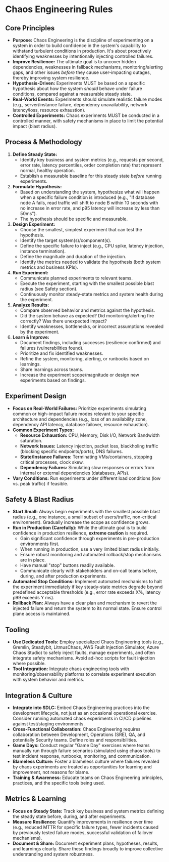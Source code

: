# Chaos Engineering Rules

## Core Principles

* **Purpose:** Chaos Engineering is the discipline of experimenting on a system in order to build confidence in the system's capability to withstand turbulent conditions in production. It's about proactively identifying weaknesses by intentionally injecting controlled failures.
* **Improve Resilience:** The ultimate goal is to uncover hidden dependencies, weaknesses in fallback mechanisms, monitoring/alerting gaps, and other issues *before* they cause user-impacting outages, thereby improving system resilience.
* **Hypothesis-Driven:** Experiments MUST be based on a specific hypothesis about how the system *should* behave under failure conditions, compared against a measurable steady state.
* **Real-World Events:** Experiments should simulate realistic failure modes (e.g., server/instance failure, dependency unavailability, network latency/loss, resource exhaustion).
* **Controlled Experiments:** Chaos experiments MUST be conducted in a controlled manner, with safety mechanisms in place to limit the potential impact (blast radius).

## Process & Methodology

1.  **Define Steady State:**
    * Identify key business and system metrics (e.g., requests per second, error rate, latency percentiles, order completion rate) that represent normal, healthy operation.
    * Establish a measurable baseline for this steady state *before* running experiments.
2.  **Formulate Hypothesis:**
    * Based on understanding the system, hypothesize what will happen when a specific failure condition is introduced (e.g., "If database node A fails, read traffic will shift to node B within 10 seconds with no increase in error rate, and p95 latency will increase by less than 50ms").
    * The hypothesis should be specific and measurable.
3.  **Design Experiment:**
    * Choose the smallest, simplest experiment that can test the hypothesis.
    * Identify the target system(s)/component(s).
    * Define the specific failure to inject (e.g., CPU spike, latency injection, instance termination).
    * Define the magnitude and duration of the injection.
    * Identify the metrics needed to validate the hypothesis (both system metrics and business KPIs).
4.  **Run Experiment:**
    * Communicate planned experiments to relevant teams.
    * Execute the experiment, starting with the smallest possible blast radius (see Safety section).
    * Continuously monitor steady-state metrics and system health during the experiment.
5.  **Analyze Results:**
    * Compare observed behavior and metrics against the hypothesis.
    * Did the system behave as expected? Did monitoring/alerting fire correctly? Was there unexpected impact?
    * Identify weaknesses, bottlenecks, or incorrect assumptions revealed by the experiment.
6.  **Learn & Improve:**
    * Document findings, including successes (resilience confirmed) and failures (vulnerabilities found).
    * Prioritize and fix identified weaknesses.
    * Refine the system, monitoring, alerting, or runbooks based on learnings.
    * Share learnings across teams.
    * Increase the experiment scope/magnitude or design new experiments based on findings.

## Experiment Design

* **Focus on Real-World Failures:** Prioritize experiments simulating common or high-impact failure modes relevant to your specific architecture and dependencies (e.g., loss of an availability zone, dependency API latency, database failover, resource exhaustion).
* **Common Experiment Types:**
    * **Resource Exhaustion:** CPU, Memory, Disk I/O, Network Bandwidth saturation.
    * **Network Issues:** Latency injection, packet loss, blackholing traffic (blocking specific endpoints/ports), DNS failures.
    * **State/Instance Failures:** Terminating VMs/containers, stopping critical processes, clock skew.
    * **Dependency Failures:** Simulating slow responses or errors from internal or external dependencies (databases, APIs).
* **Vary Conditions:** Run experiments under different load conditions (low vs. peak traffic) if feasible.

## Safety & Blast Radius

* **Start Small:** Always begin experiments with the smallest possible blast radius (e.g., one instance, a small subset of users/traffic, non-critical environment). Gradually increase the scope as confidence grows.
* **Run in Production (Carefully):** While the ultimate goal is to build confidence in production resilience, **extreme caution** is required.
    * Gain significant confidence through experiments in pre-production environments first.
    * When running in production, use a very limited blast radius initially.
    * Ensure robust monitoring and automated rollback/stop mechanisms are in place.
    * Have manual "stop" buttons readily available.
    * Communicate clearly with stakeholders and on-call teams before, during, and after production experiments.
* **Automated Stop Conditions:** Implement automated mechanisms to halt the experiment immediately if key steady-state metrics degrade beyond predefined acceptable thresholds (e.g., error rate exceeds X%, latency p99 exceeds Y ms).
* **Rollback Plan:** Always have a clear plan and mechanism to revert the injected failure and return the system to its normal state. Ensure control plane access is maintained.

## Tooling

* **Use Dedicated Tools:** Employ specialized Chaos Engineering tools (e.g., Gremlin, Steadybit, LitmusChaos, AWS Fault Injection Simulator, Azure Chaos Studio) to safely inject faults, manage experiments, and often integrate safety mechanisms. Avoid ad-hoc scripts for fault injection where possible.
* **Tool Integration:** Integrate chaos engineering tools with monitoring/observability platforms to correlate experiment execution with system behavior and metrics.

## Integration & Culture

* **Integrate into SDLC:** Embed Chaos Engineering practices into the development lifecycle, not just as an occasional operational exercise. Consider running automated chaos experiments in CI/CD pipelines against test/staging environments.
* **Cross-Functional Collaboration:** Chaos Engineering requires collaboration between Development, Operations (SRE), QA, and potentially Security teams. Define roles and responsibilities.
* **Game Days:** Conduct regular "Game Day" exercises where teams manually run through failure scenarios (simulated using chaos tools) to test incident response, runbooks, monitoring, and communication.
* **Blameless Culture:** Foster a blameless culture where failures revealed by chaos experiments are treated as opportunities for learning and improvement, not reasons for blame.
* **Training & Awareness:** Educate teams on Chaos Engineering principles, practices, and the specific tools being used.

## Metrics & Learning

* **Focus on Steady State:** Track key business and system metrics defining the steady state before, during, and after experiments.
* **Measure Resilience:** Quantify improvements in resilience over time (e.g., reduced MTTR for specific failure types, fewer incidents caused by previously tested failure modes, successful validation of failover mechanisms).
* **Document & Share:** Document experiment plans, hypotheses, results, and learnings clearly. Share these findings broadly to improve collective understanding and system robustness.
